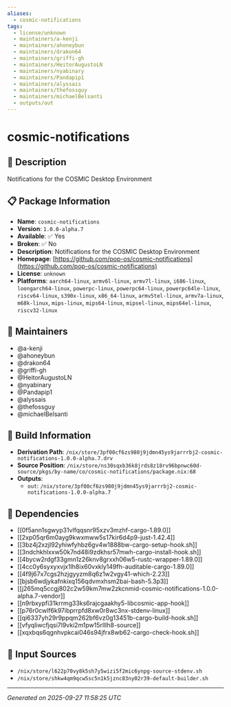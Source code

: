 ```yaml
---
aliases:
  - cosmic-notifications
tags:
  - license/unknown
  - maintainers/a-kenji
  - maintainers/ahoneybun
  - maintainers/drakon64
  - maintainers/griffi-gh
  - maintainers/HeitorAugustoLN
  - maintainers/nyabinary
  - maintainers/Pandapip1
  - maintainers/alyssais
  - maintainers/thefossguy
  - maintainers/michaelBelsanti
  - outputs/out
---
```


# cosmic-notifications

## 📝 Description

Notifications for the COSMIC Desktop Environment

## 📋 Package Information

- **Name**: `cosmic-notifications`
- **Version**: `1.0.0-alpha.7`
- **Available**: ✅ Yes
- **Broken**: ✅ No
- **Description**: Notifications for the COSMIC Desktop Environment
- **Homepage**: [https://github.com/pop-os/cosmic-notifications](https://github.com/pop-os/cosmic-notifications)
- **License**: `unknown`
- **Platforms**: `aarch64-linux`, `armv6l-linux`, `armv7l-linux`, `i686-linux`, `loongarch64-linux`, `powerpc-linux`, `powerpc64-linux`, `powerpc64le-linux`, `riscv64-linux`, `s390x-linux`, `x86_64-linux`, `armv5tel-linux`, `armv7a-linux`, `m68k-linux`, `mips-linux`, `mips64-linux`, `mipsel-linux`, `mips64el-linux`, `riscv32-linux`
## 👥 Maintainers

- @a-kenji
- @ahoneybun
- @drakon64
- @griffi-gh
- @HeitorAugustoLN
- @nyabinary
- @Pandapip1
- @alyssais
- @thefossguy
- @michaelBelsanti


## 🔧 Build Information

- **Derivation Path**: `/nix/store/3pf00cf6zs980j9jdmn45ys9jarrrbj2-cosmic-notifications-1.0.0-alpha.7.drv`
- **Source Position**: `/nix/store/ns30sqxb36k8jrds8z18rv96bpnwc60d-source/pkgs/by-name/co/cosmic-notifications/package.nix:68`
- **Outputs**:
  - `out`:  `/nix/store/3pf00cf6zs980j9jdmn45ys9jarrrbj2-cosmic-notifications-1.0.0-alpha.7`

## 🔗 Dependencies

- [[0f5ann1sgwyp31vlfqqsnr95xzv3mzhf-cargo-1.89.0]]
- [[2xp05qr6m0ayg9kwxmww5s17kir6d4p9-just-1.42.4]]
- [[3bz4j2xzjl92yhiwfyhbz6gv4w1888bw-cargo-setup-hook.sh]]
- [[3ndchkhlxxw50k7nd48i9zdkhsr57mwh-cargo-install-hook.sh]]
- [[4bycw2rdgf33gmn1z26knv8grxxh06w5-rustc-wrapper-1.89.0]]
- [[4cc0y6syxyxvjx1lh8ix60vxkly149fh-auditable-cargo-1.89.0]]
- [[4f9j67x7cgs2hzjgyyzm8q6z1w2vgy41-which-2.23]]
- [[bjsb6wdjykafnkixq156qdvmxhsm2bai-bash-5.3p3]]
- [[j265mq5ccgj802c2w59km7mw2zkcnmid-cosmic-notifications-1.0.0-alpha.7-vendor]]
- [[n9rbxypfi31krrmg33ks6rajcgaakhy5-libcosmic-app-hook]]
- [[p76r0cwlf6k97ibprrpfd8xw0r8wc3nx-stdenv-linux]]
- [[qi6337yh29r9ppqm262bf6vz0g13451b-cargo-build-hook.sh]]
- [[vfyqliwcfjqsi7l9vki2m1pw15rlllh8-source]]
- [[xqxbqs6qgnhvpkcai046s94jfrx8wb62-cargo-check-hook.sh]]

## 📁 Input Sources

- `/nix/store/l622p70vy8k5sh7y5wizi5f2mic6ynpg-source-stdenv.sh`
- `/nix/store/shkw4qm9qcw5sc5n1k5jznc83ny02r39-default-builder.sh`

---
*Generated on 2025-09-27 11:58:25 UTC*
